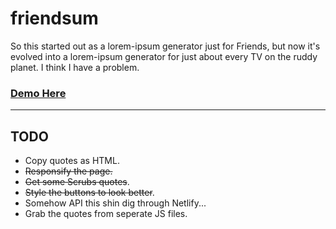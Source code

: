 # friendsum
So this started out as a lorem-ipsum generator just for Friends, but now it's evolved into a lorem-ipsum generator for just about every TV on the ruddy planet. I think I have a problem.

### [Demo Here](https://tender-darwin-4a6947.netlify.com/)

---

## TODO

 - Copy quotes as HTML.
 - ~~Responsify the page.~~
 - ~~Get some Scrubs quotes~~.
 - ~~Style the buttons to look better~~.
 - Somehow API this shin dig through Netlify...
 - Grab the quotes from seperate JS files.
